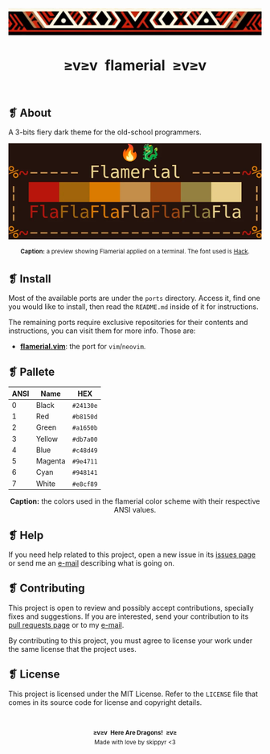 <p align="center">
  <img alt="" src="assets/ornament.webp" />
</p>
<h1 align="center">≥v≥v&ensp;flamerial&ensp;≥v≥v</h1>
<p align="center">
  <img alt="" src="https://img.shields.io/github/license/skippyr/flamerial?style=plastic&label=%E2%89%A5%20license&labelColor=%2324130e&color=%23b8150d" />
  &nbsp;
  <img alt="" src="https://img.shields.io/github/v/tag/skippyr/flamerial?style=plastic&label=%E2%89%A5%20tag&labelColor=%2324130e&color=%23b8150d" />
  &nbsp;
  <img alt="" src="https://img.shields.io/github/commit-activity/t/skippyr/flamerial?style=plastic&label=%E2%89%A5%20commits&labelColor=%2324130e&color=%23b8150d" />
  &nbsp;
  <img alt="" src="https://img.shields.io/github/stars/skippyr/flamerial?style=plastic&label=%E2%89%A5%20stars&labelColor=%2324130e&color=%23b8150d" />
</p>

## ❡ About

A 3-bits fiery dark theme for the old-school programmers.

<p align="center">
  <img alt="" src="assets/preview.webp" width="700" />
  <p align="center"><sup><strong>Caption:</strong> a preview showing Flamerial applied on a terminal. The font used is <a href="https://github.com/source-foundry/Hack">Hack</a>.</sup></p>
</p>

## ❡ Install

Most of the available ports are under the `ports` directory. Access it, find one you would like to install, then read the `README.md` inside of it for instructions.

The remaining ports require exclusive repositories for their contents and instructions, you can visit them for more info. Those are:

- **[flamerial.vim](https://github.com/skippyr/flamerial.vim)**: the port for `vim`/`neovim`.

## ❡ Pallete

<table align="center">
  <thead>
    <tr>
      <th>ANSI</th>
      <th>Name</th>
      <th>HEX</th>
    </tr>
  </thead>
  <tbody>
    <tr>
      <td>0</td>
      <td>Black</td>
      <td><code>#24130e</code></td>
    </tr>
    <tr>
      <td>1</td>
      <td>Red</td>
      <td><code>#b8150d</code></td>
    </tr>
    <tr>
      <td>2</td>
      <td>Green</td>
      <td><code>#a1650b</code></td>
    </tr>
    <tr>
      <td>3</td>
      <td>Yellow</td>
      <td><code>#db7a00</code></td>
    </tr>
    <tr>
      <td>4</td>
      <td>Blue</td>
      <td><code>#c48d49</code></td>
    </tr>
    <tr>
      <td>5</td>
      <td>Magenta</td>
      <td><code>#9e4711</code></td>
    </tr>
    <tr>
      <td>6</td>
      <td>Cyan</td>
      <td><code>#948141</code></td>
    </tr>
    <tr>
      <td>7</td>
      <td>White</td>
      <td><code>#e8cf89</code></td>
    </tr>
  </tbody>
</table>
<p align="center"><strong>Caption:</strong> the colors used in the flamerial color scheme with their respective ANSI values.</p>

## ❡ Help

If you need help related to this project, open a new issue in its [issues page](https://github.com/skippyr/flamerial/issues) or send me an [e-mail](mailto:skippyr.developer@gmail.com) describing what is going on.

## ❡ Contributing

This project is open to review and possibly accept contributions, specially fixes and suggestions. If you are interested, send your contribution to its [pull requests page](https://github.com/skippyr/flamerial/pulls) or to my [e-mail](mailto:skippyr.developer@gmail.com).

By contributing to this project, you must agree to license your work under the same license that the project uses.

## ❡ License

This project is licensed under the MIT License. Refer to the `LICENSE` file that comes in its source code for license and copyright details.

&ensp;
<p align="center"><sup><strong>≥v≥v&ensp;Here Are Dragons!&ensp;≥v≥</strong><br />Made with love by skippyr <3</sup></p>
